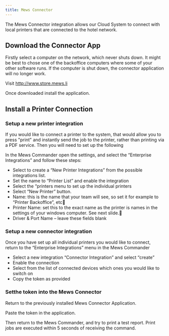 ```yaml
---
title: Mews Connector 
---
```


The Mews Connector integration allows our Cloud System to connect with local printers that are connected to the hotel network. 

## Download the Connector App
Firstly select a computer on the network, which never shuts down. It might be best to chose one of the backoffice computers where some of your other software runs. If the computer is shut down, the connector application will no longer work.

Visit http://www.store.mews.li

Once downloaded install the application.

## Install a Printer Connection

### Setup a new printer integration

If you would like to connect a printer to the system, that would allow you to press "print" and instantly send the job to the printer, rather than printing via a PDF service. Then you will need to set up the following

In the Mews Commander open the settings, and select the “Enterprise Integrations” and follow these steps:

- Select to create a “New Printer Integrations” from the possible integrations list.
- Set the name to “Printer List” and enable the integration
- Select the “printers menu to set up the individual printers
- Select “New Printer” button. 
 - Name: this is the name that your team will see, so set it for example to “Printer Backoffice”, etc
 - Printer Name: set this to the exact name as the printer is names in the settings of your windows computer. See next slide.
 - Driver & Port Name – leave these fields blank

### Setup a new connector integration

Once you have set up all individual printers you would like to connect, return to the “Enterprise Integrations” menu in the Mews Commander
- Select a new integration “Connector Integration” and select “create”
- Enable the connection
- Select from the list of connected devices which ones you would like to switch on
- Copy the token as provided

### Setthe token into the Mews Connector

Return to the previously installed Mews Connector Application.

Paste the token in the application. 

Then return to the Mews Commander, and try to print a test report. Print jobs are executed within 5 seconds of receiving the command. 
